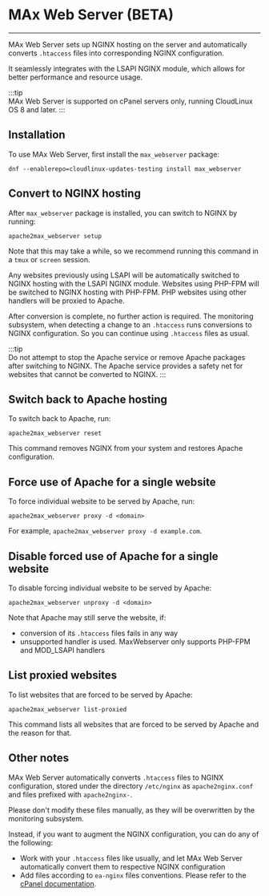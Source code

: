 
# MAx Web Server (BETA)
---

MAx Web Server sets up NGINX hosting on the server and automatically converts `.htaccess` files into corresponding NGINX 
configuration.

It seamlessly integrates with the LSAPI NGINX module,
which allows for better performance and resource usage.

:::tip  
MAx Web Server is supported on cPanel servers only, running CloudLinux OS 8 and later.
:::

## Installation

To use MAx Web Server, first install the `max_webserver` package:

```
dnf --enablerepo=cloudlinux-updates-testing install max_webserver
```

## Convert to NGINX hosting

After `max_webserver` package is installed, you can switch to NGINX by running:

```
apache2max_webserver setup
```

Note that this may take a while, so we recommend running this command in a `tmux` or `screen` session.

Any websites previously using LSAPI will be automatically switched to NGINX hosting with the LSAPI NGINX module.
Websites using PHP-FPM will be switched to NGINX hosting with PHP-FPM.
PHP websites using other handlers will be proxied to Apache.

After conversion is complete, no further action is required.
The monitoring subsystem, when detecting a change to an `.htaccess` runs conversions to NGINX configuration.
So you can continue using `.htaccess` files as usual.

:::tip  
Do not attempt to stop the Apache service or remove Apache packages after switching to NGINX.
The Apache service provides a safety net for websites that cannot be converted to NGINX.
:::

## Switch back to Apache hosting

To switch back to Apache, run:

```
apache2max_webserver reset
```

This command removes NGINX from your system and restores Apache configuration.

## Force use of Apache for a single website

To force individual website to be served by Apache, run:

```
apache2max_webserver proxy -d <domain>
```

For example, `apache2max_webserver proxy -d example.com`.


## Disable forced use of Apache for a single website

To disable forcing individual website to be served by Apache:

```
apache2max_webserver unproxy -d <domain>
```

Note that Apache may still serve the website, if:
* conversion of its `.htaccess` files fails in any way
* unsupported handler is used. MaxWebserver only supports PHP-FPM and MOD_LSAPI handlers

## List proxied websites

To list websites that are forced to be served by Apache:

```
apache2max_webserver list-proxied
```

This command lists all websites that are forced to be served by Apache and the reason for that.

## Other notes

MAx Web Server automatically converts `.htaccess` files to NGINX configuration, stored under the directory `/etc/nginx`
as `apache2nginx.conf` and files prefixed with `apache2nginx-`.

Please don't modify these files manually, as they will be overwritten by the monitoring subsystem.

Instead, if you want to augment the NGINX configuration, you can do any of the following:

* Work with your `.htaccess` files like usually, and let MAx Web Server automatically convert them to respective NGINX configuration
* Add files according to `ea-nginx` files conventions. Please refer to the [cPanel documentation](https://docs.cpanel.net/knowledge-base/web-services/nginx-with-reverse-proxy/).
